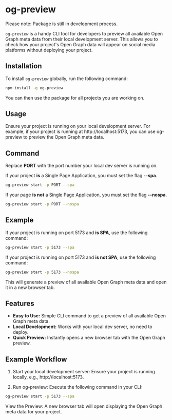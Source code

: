 # og-preview

Please note: Package is still in development process.

`og-preview` is a handy CLI tool for developers to preview all available Open Graph meta data from their local development server. This allows you to check how your project's Open Graph data will appear on social media platforms without deploying your project.

## Installation

To install `og-preview` globally, run the following command:

```sh
npm install -g og-preview
```

You can then use the package for all projects you are working on.

## Usage

Ensure your project is running on your local development server. For example, if your project is running at http://localhost:5173, you can use og-preview to preview the Open Graph meta data.

## Command

Replace **PORT** with the port number your local dev server is running on.

If your project **is** a Single Page Application, you must set the flag **--spa**.<br>

```sh
og-preview start -p PORT --spa
```

If your page **is not** a Single Page Application, you must set the flag **--nospa**.

```sh
og-preview start -p PORT --nospa
```

## Example

If your project is running on port 5173 and **is SPA**, use the following command:

```sh
og-preview start -p 5173 --spa
```

If your project is running on port 5173 and **is not SPA**, use the following command:

```sh
og-preview start -p 5173 --nospa
```

This will generate a preview of all available Open Graph meta data and open it in a new browser tab.

## Features

- **Easy to Use:** Simple CLI command to get a preview of all available Open Graph meta data.
- **Local Development:** Works with your local dev server, no need to deploy.
- **Quick Preview:** Instantly opens a new browser tab with the Open Graph preview.

## Example Workflow

1. Start your local development server: Ensure your project is running locally, e.g., http://localhost:5173.

2. Run og-preview: Execute the following command in your CLI:

```sh
og-preview start -p 5173 --spa
```

View the Preview: A new browser tab will open displaying the Open Graph meta data for your project.
